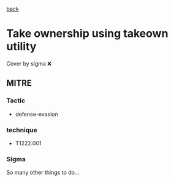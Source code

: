 [back](../index.md)
# Take ownership using takeown utility
Cover by sigma :x: 

## MITRE
### Tactic
  - defense-evasion

### technique
  - T1222.001

### Sigma

 So many other things to do...